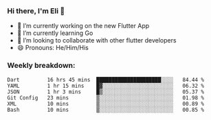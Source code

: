 ### Hi there, I'm Eli 👋
- 🔭 I’m currently working on the new Flutter App
- 🌱 I’m currently learning Go
- 🦄 I’m looking to collaborate with other flutter developers
- 😄 Pronouns: He/Him/His

### Weekly breakdown:
<!--START_SECTION:waka-->

```text
Dart         16 hrs 45 mins  █████████████████████░░░░   84.44 %
YAML         1 hr 15 mins    █▓░░░░░░░░░░░░░░░░░░░░░░░   06.32 %
JSON         1 hr 3 mins     █▒░░░░░░░░░░░░░░░░░░░░░░░   05.37 %
Git Config   23 mins         ▒░░░░░░░░░░░░░░░░░░░░░░░░   01.98 %
XML          10 mins         ▒░░░░░░░░░░░░░░░░░░░░░░░░   00.89 %
Bash         10 mins         ▒░░░░░░░░░░░░░░░░░░░░░░░░   00.85 %
```

<!--END_SECTION:waka-->

